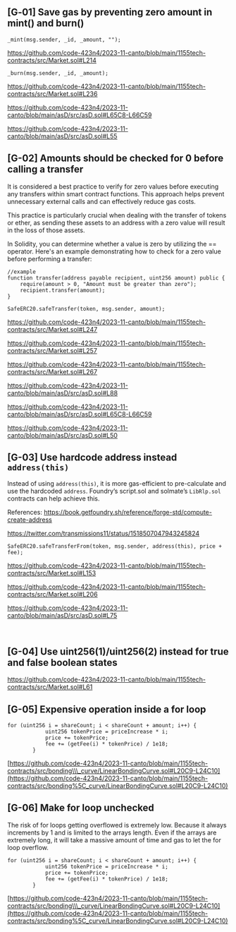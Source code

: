 ## \[G‑01\] Save gas by preventing zero amount in mint() and burn()

```
_mint(msg.sender, _id, _amount, "");
```

https://github.com/code-423n4/2023-11-canto/blob/main/1155tech-contracts/src/Market.sol#L214

```
_burn(msg.sender, _id, _amount);
```

https://github.com/code-423n4/2023-11-canto/blob/main/1155tech-contracts/src/Market.sol#L236

https://github.com/code-423n4/2023-11-canto/blob/main/asD/src/asD.sol#L65C8-L66C59

https://github.com/code-423n4/2023-11-canto/blob/main/asD/src/asD.sol#L55

## \[G-02\] Amounts should be checked for 0 before calling a transfer

It is considered a best practice to verify for zero values before executing any transfers within smart contract functions. This approach helps prevent unnecessary external calls and can effectively reduce gas costs.

This practice is particularly crucial when dealing with the transfer of tokens or ether, as sending these assets to an address with a zero value will result in the loss of those assets.

In Solidity, you can determine whether a value is zero by utilizing the == operator. Here's an example demonstrating how to check for a zero value before performing a transfer:

```
//example 
function transfer(address payable recipient, uint256 amount) public {
    require(amount > 0, "Amount must be greater than zero");
    recipient.transfer(amount);
}
```

```
SafeERC20.safeTransfer(token, msg.sender, amount);
```

https://github.com/code-423n4/2023-11-canto/blob/main/1155tech-contracts/src/Market.sol#L247

https://github.com/code-423n4/2023-11-canto/blob/main/1155tech-contracts/src/Market.sol#L257

https://github.com/code-423n4/2023-11-canto/blob/main/1155tech-contracts/src/Market.sol#L267

https://github.com/code-423n4/2023-11-canto/blob/main/asD/src/asD.sol#L88

https://github.com/code-423n4/2023-11-canto/blob/main/asD/src/asD.sol#L65C8-L66C59

https://github.com/code-423n4/2023-11-canto/blob/main/asD/src/asD.sol#L50

## \[G-03\] Use hardcode address instead `address(this)`

Instead of using `address(this)`, it is more gas-efficient to pre-calculate and use the hardcoded `address`. Foundry’s script.sol and solmate’s `LibRlp.sol` contracts can help achieve this.

References: <ins>https://book.getfoundry.sh/reference/forge-std/compute-create-address</ins>

<ins>https://twitter.com/transmissions11/status/1518507047943245824</ins>

```
SafeERC20.safeTransferFrom(token, msg.sender, address(this), price + fee);
```

https://github.com/code-423n4/2023-11-canto/blob/main/1155tech-contracts/src/Market.sol#L153

https://github.com/code-423n4/2023-11-canto/blob/main/1155tech-contracts/src/Market.sol#L206

https://github.com/code-423n4/2023-11-canto/blob/main/asD/src/asD.sol#L75

&nbsp;

## \[G-04\] Use uint256(1)/uint256(2) instead for true and false boolean states

https://github.com/code-423n4/2023-11-canto/blob/main/1155tech-contracts/src/Market.sol#L61

## \[G-05\] Expensive operation inside a for loop

```
for (uint256 i = shareCount; i < shareCount + amount; i++) {
            uint256 tokenPrice = priceIncrease * i;
            price += tokenPrice;
            fee += (getFee(i) * tokenPrice) / 1e18;
        }
```

[https://github.com/code-423n4/2023-11-canto/blob/main/1155tech-contracts/src/bonding\\\_curve/LinearBondingCurve.sol#L20C9-L24C10](https://github.com/code-423n4/2023-11-canto/blob/main/1155tech-contracts/src/bonding%5C_curve/LinearBondingCurve.sol#L20C9-L24C10)

## \[G-06\] Make for loop unchecked

The risk of for loops getting overflowed is extremely low. Because it always increments by 1 and is limited to the arrays length. Even if the arrays are extremely long, it will take a massive amount of time and gas to let the for loop overflow.

```
for (uint256 i = shareCount; i < shareCount + amount; i++) {
            uint256 tokenPrice = priceIncrease * i;
            price += tokenPrice;
            fee += (getFee(i) * tokenPrice) / 1e18;
        }
```

[https://github.com/code-423n4/2023-11-canto/blob/main/1155tech-contracts/src/bonding\\\_curve/LinearBondingCurve.sol#L20C9-L24C10](https://github.com/code-423n4/2023-11-canto/blob/main/1155tech-contracts/src/bonding%5C_curve/LinearBondingCurve.sol#L20C9-L24C10)

&nbsp;

&nbsp;